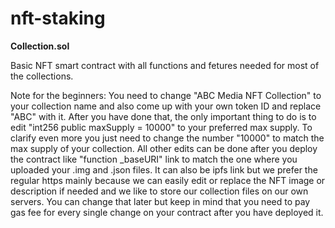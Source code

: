 # nft-staking

<b>Collection.sol</b>

Basic NFT smart contract with all functions and fetures needed for most of the collections.

Note for the beginners:
You need to change "ABC Media NFT Collection" to your collection name and also come up with your own token ID and replace "ABC" with it. After you have done that, the only important thing to do is to edit "int256 public maxSupply = 10000" to your preferred max supply. To clarify even more you just need to change the number "10000" to match the max supply of your collection. All other edits can be done after you deploy the contract like "function _baseURI" link to match the one where you uploaded your .img and .json files. It can also be ipfs link but we prefer the regular https mainly because we can easily edit or replace the NFT image or description if needed and we like to store our collection files on our own servers. You can change that later but keep in mind that you need to pay gas fee for every single change on your contract after you have deployed it.
